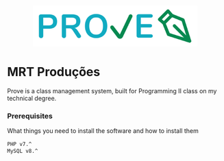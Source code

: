 <p align="center">
  <img height="96" src="https://raw.githubusercontent.com/MateuxLucax/prove/master/assets/img/logo.svg">
</p>

# MRT Produções

Prove is a class management system, built for Programming II class on my technical degree.

### Prerequisites

What things you need to install the software and how to install them

```
PHP v7.^
MySQL v8.^
```
